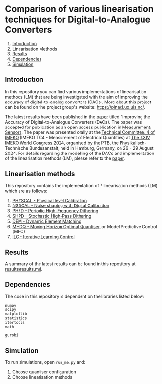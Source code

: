# Comparison of various linearisation techniques for Digital-to-Analogue Converters 

1. [Introduction](#introduction)
2. [Linearisation Methods](#linearisation-methods)
3. [Results](#results)
4. [Dependencies](#dependencies)
5. [Simulation](#simulation)

## Introduction
In this repository you can find various implementations of linearisation methods (LM) that are being investigated with the aim of improving the accuracy of digital-to-analog converters (DACs). More about this project can be found on the project group's website: https://pinacl.ux.uis.no/.

The latest results have been published in the [paper](publications/Methods_for_Improving_the_Accuracy_of_Digital_to_Analog_Converters.pdf) titled "Improving the Accuracy of Digital-to-Analogue Converters (DACs). The paper was accepted for publication as an open access publication in [Measurement: Sensors](https://www.sciencedirect.com/journal/measurement-sensors). The paper was presented orally at the [Technical Committee, 4 of IMEKO](https://www.imeko.org/index.php/tc4-homepage) (IMEKO TC4 - Measurement of Electrical Quantities) at [The XXIV IMEKO World Congress 2024](https://www.imeko2024.org/home), organised by the PTB, the Physikalisch-Technische Bundesanstalt, held in Hamburg, Germany, on 26 - 29 August 2024. For details regarding the modelling of the DACs and implementation of the linearisation methods (LM), please refer to the [paper](publications/Methods_for_Improving_the_Accuracy_of_Digital_to_Analog_Converters.pdf).

## Linearisation methods 
This repository contains the implementation of 7 linearisation methods (LM) which are as follows:
1. [PHYSCAL - Physical level Calibration](https://pubs.aip.org/aip/rsi/article-abstract/36/7/1062/462480/Double-Precision-Bidirectional-Self-Calibrating?redirectedFrom=fulltext)
2. [NSDCAL - Noise shaping with Digital Calibration](https://ieeexplore.ieee.org/document/100434)
3. [PHFD - Periodic High-Frequency Dithering](https://ieeexplore.ieee.org/document/823976)
4. [SHPD - Stochastic High-Pass Dithering](https://link.springer.com/article/10.1023/A:1008850101197)
5. [DEM - Dynamic Element Matching](https://ieeexplore.ieee.org/document/5420027)
6. [MHOQ - Moving Horizon Optimal Quantiser](https://www.sciencedirect.com/science/article/pii/S2405896324013946), or Model Predictive Control (MPC)
7. [ILC - Iterative Learning Control](https://ieeexplore.ieee.org/abstract/document/10252330)

## Results
A summary of the latest results can be found in this repository at [results/results.md](results/results.md).

## Dependencies
The code in this repository is dependent on the libraries listed below:
```
numpy
scipy
matplotlib
statistics
itertools
math    
```
``` Optimization solver 
gurobi
```

## Simulation
To run simulations, open ```run_me.py``` and:
1. Choose quantiser configuration
2. Choose linearisation methods
